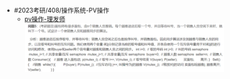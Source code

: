 - #2023考研/408/操作系统-PV操作
	- [pv操作-理发师](https://blog.csdn.net/weixin_28957519/article/details/112124604?utm_medium=distribute.pc_relevant.none-task-blog-2~default~baidujs_baidulandingword~default-0-112124604-blog-94435371.t0_edu_mix&spm=1001.2101.3001.4242.1&utm_relevant_index=3) ![image.png](../assets/image_1664971702312_0.png)